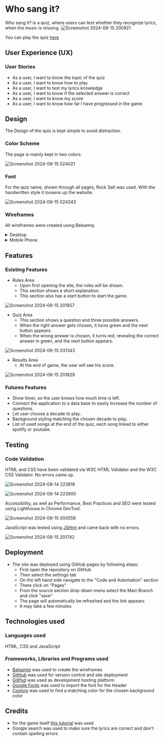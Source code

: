 # Who sang it?
Who sang it? is a quiz, where users can test whether they recognize lyrics, when the music is missing.
![Screenshot 2024-08-15 200921](https://github.com/user-attachments/assets/53937dd0-261f-4715-930e-5b187553ec8d)

You can play the quiz [here](https://nicole215.github.io/whosangit/)
## User Experience (UX)
### User Stories
- As a user, I want to know the topic of the quiz
- As a user, I want to know how to play
- As a user, I want to test my lyrics knowledge
- As a user, I want to know if the selected answer is correct
- As a user, I want to know my score
- As a user, I want to know how far I have progressed in the game
## Design
The Design of the quiz is kept simple to avoid distraction.
### Color Scheme
The page is mainly kept in two colors.

![Screenshot 2024-08-15 024021](https://github.com/user-attachments/assets/edfd5b2d-26dd-4a96-82ec-4d13f372b267)

### Font
For the quiz name, shown through all pages, Rock Salt was used. With the handwritten style it loosens up the website.

![Screenshot 2024-08-15 024343](https://github.com/user-attachments/assets/f316ea49-d052-4004-9898-03edc2ae57f9)
### Wireframes
All wireframes were created using Balsamiq.
<details>
<summary>Desktop</summary>
  
![New Wireframe 1](https://github.com/user-attachments/assets/6b6dc9ca-5ec5-4ed9-b860-55087499eb1d)
  
![New Wireframe 2](https://github.com/user-attachments/assets/63bec6d7-96fa-4437-b693-6b7e853b2d9b) 
</details>
<details>
<summary>Mobile Phone</summary>

![New Wireframe 3](https://github.com/user-attachments/assets/c26f4ba4-67ac-47a9-b341-adf285a2702b)
</details>

## Features
### Existing Features
- Rules Area
  - Upon first opening the site, the rules will be shown.
  - This section shows a short explanation.
  - This section also has a start button to start the game.
  
![Screenshot 2024-08-15 201857](https://github.com/user-attachments/assets/829081ca-c9d8-4e04-9eec-a71d056eea63)

- Quiz Area
  - This section shows a question and three possible answers.
  - When the right answer gets chosen, it turns green and the next button appears.
  - When the wrong answer is chosen, it turns red, revealing the correct answer in green, and the next button appears.
    
![Screenshot 2024-08-15 031343](https://github.com/user-attachments/assets/2a22e12d-9337-4090-bdaa-fdec65c55009)

- Results Area
  - At the end of game, the user will see his score.

![Screenshot 2024-08-15 201829](https://github.com/user-attachments/assets/d2ef2caf-7fc4-4300-bb50-0a43e97c2081)

  
### Futures Features
- Show timer, so the user knows how much time is left.
- Connect the application to a data base to easily increase the number of questions.
- Let user choose a decade to play.
- Background styling matching the chosen decade to play.
- List of used songs at the end of the quiz, each song linked to either spotify or youtube.
## Testing
### Code Validation
HTML and CSS have been validated via W3C HTML Validator and the W3C CSS Validator. No errors came up.

![Screenshot 2024-08-14 223816](https://github.com/user-attachments/assets/e5ba8b58-0266-4564-9313-d0fedea53fe2)

![Screenshot 2024-08-14 223900](https://github.com/user-attachments/assets/b01f065c-ffc3-47f4-9bf6-ffb3068b783c)

Accessibility, as well as Performance, Best Practices and SEO were tested using Lighthouse in Chrome DevTool.

![Screenshot 2024-08-15 000558](https://github.com/user-attachments/assets/3a6ee0a4-129c-4ac9-b782-d119c040ca8d)

JavaScript was tested using [JSHint](https://jshint.com/) and came back with no errors.

![Screenshot 2024-08-15 201742](https://github.com/user-attachments/assets/e345f24b-2919-49c6-ac90-f405dfe299cf)

## Deployment
- The site was deployed using GitHub pages by following steps:
  - First open the repository on GitHub
  - Then select the settings tab
  - On the left hand side navigate to the "Code and Automation" section
  - There click on "Pages"
  - From the source section drop-down menu select the Main Branch and click "save"
  - The page will automatically be refreshed and the link appears
  - It may take a few minutes

## Technologies used
### Languages used
HTML, CSS and JavaScript
### Frameworks, Libraries and Programs used
- [Balsamiq](https://balsamiq.com/) was used to create the wireframes
- [GitHub](https://github.com/) was used for version control and site deployment
- [GitPod](https://gitpod.io/) was used as development hosting platform
- [Google Fonts](https://fonts.google.com/) was used to import the font for the Header
- [Coolors](https://coolors.co/) was used to find a matching color for the chosen background color
## Credits
- for the game itself [this tutorial](https://www.youtube.com/watch?v=PBcqGxrr9g8) was used
- Google search was used to make sure the lyrics are correct and don't contain spelling errors

